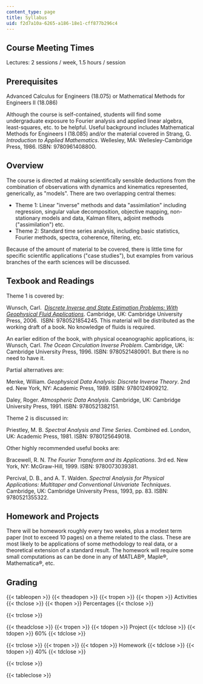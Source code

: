 ```yaml
---
content_type: page
title: Syllabus
uid: f2d7a10a-6265-a186-18e1-cff877b296c4
---
```


Course Meeting Times
--------------------

Lectures: 2 sessions / week, 1.5 hours / session

Prerequisites
-------------

Advanced Calculus for Engineers (18.075) or Mathematical Methods for Engineers II (18.086)

Although the course is self-contained, students will find some undergraduate exposure to Fourier analysis and applied linear algebra, least-squares, etc. to be helpful. Useful background includes Mathematical Methods for Engineers I (18.085) and/or the material covered in Strang, G. _Introduction to Applied Mathematics_. Wellesley, MA: Wellesley-Cambridge Press, 1986. ISBN: 9780961408800.

Overview
--------

The course is directed at making scientifically sensible deductions from the combination of observations with dynamics and kinematics represented, generically, as "models". There are two overlapping central themes:

*   Theme 1: Linear "inverse" methods and data "assimilation" including regression, singular value decomposition, objective mapping, non-stationary models and data, Kalman filters, adjoint methods ("assimilation") etc.
*   Theme 2: Standard time series analysis, including basic statistics, Fourier methods, spectra, coherence, filtering, etc.

Because of the amount of material to be covered, there is little time for specific scientific applications ("case studies"), but examples from various branches of the earth sciences will be discussed.

Texbook and Readings
--------------------

Theme 1 is covered by:

Wunsch, Carl.  [_Discrete Inverse and State Estimation Problems: With Geophysical Fluid Applications_](http://www.cambridge.org/catalogue/catalogue.asp?isbn=0521854245). Cambridge, UK: Cambridge University Press, 2006.  ISBN: 9780521854245. This material will be distributed as the working draft of a book. No knowledge of fluids is required.

An earlier edition of the book, with physical oceanographic applications, is:  
Wunsch, Carl. _The Ocean Circulation Inverse Problem_. Cambridge, UK: Cambridge University Press, 1996. ISBN: 9780521480901. But there is no need to have it.

Partial alternatives are:

Menke, William. _Geophysical Data Analysis: Discrete Inverse Theory_. 2nd ed. New York, NY: Academic Press, 1989. ISBN: 9780124909212.

Daley, Roger. _Atmospheric Data Analysis_. Cambridge, UK: Cambridge University Press, 1991. ISBN: 9780521382151.

Theme 2 is discussed in:

Priestley, M. B. _Spectral Analysis and Time Series_. Combined ed. London, UK: Academic Press, 1981. ISBN: 9780125649018.

Other highly recommended useful books are:

Bracewell, R. N. _The Fourier Transform and its Applications_. 3rd ed. New York, NY: McGraw-Hill, 1999. ISBN: 9780073039381.

Percival, D. B., and A. T. Walden. _Spectral Analysis for Physical Applications: Multitaper and Conventional Univariate Techniques_. Cambridge, UK: Cambridge University Press, 1993, pp. 83. ISBN: 9780521355322.

Homework and Projects
---------------------

There will be homework roughly every two weeks, plus a modest term paper (not to exceed 10 pages) on a theme related to the class. These are most likely to be applications of some methodology to real data, or a theoretical extension of a standard result. The homework will require some small computations as can be done in any of MATLAB®, Maple®, Mathematica®, etc.

Grading
-------

{{< tableopen >}}
{{< theadopen >}}
{{< tropen >}}
{{< thopen >}}
Activities
{{< thclose >}}
{{< thopen >}}
Percentages
{{< thclose >}}

{{< trclose >}}

{{< theadclose >}}
{{< tropen >}}
{{< tdopen >}}
Project
{{< tdclose >}}
{{< tdopen >}}
60%
{{< tdclose >}}

{{< trclose >}}
{{< tropen >}}
{{< tdopen >}}
Homework
{{< tdclose >}}
{{< tdopen >}}
40%
{{< tdclose >}}

{{< trclose >}}

{{< tableclose >}}